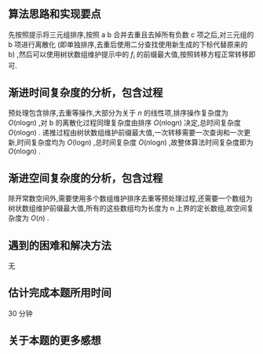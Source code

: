 ## 算法思路和实现要点
先按照提示将三元组排序,按照 a b 合并去重且去掉所有负数 c 项之后,对三元组的 b 项进行离散化 (即单独排序,去重后使用二分查找使用新生成的下标代替原来的 b) ,然后可以使用树状数组维护提示中的 $f_{i}$ 的前缀最大值,按照转移方程正常转移即可.
## 渐进时间复杂度的分析，包含过程
预处理包含排序,去重等操作,大部分为关于 $n$ 的线性项,排序操作复杂度为 $O(n\log_{}{n})$ ,对 b 的离散化过程同理复杂度由排序 $O(n\log_{}{n})$ 决定,总时间复杂度 $O(n\log_{}{n})$ . 递推过程由树状数组维护前缀最大值,一次转移需要一次查询和一次更新,时间复杂度均为 $O(\log_{}{n})$ ,总时间复杂度 $O(n\log_{}{n})$ ,故整体算法时间复杂度即为 $O(n\log_{}{n})$ .
## 渐进空间复杂度的分析，包含过程
除开常数空间外,需要使用多个数组维护排序去重等预处理过程,还需要一个数组为树状数组维护前缀最大值,所有的这些数组均为长度为 n 上界的定长数组,故空间复杂度为 $O(n)$ .
## 遇到的困难和解决方法
无
## 估计完成本题所用时间 
30 分钟
## 关于本题的更多感想
